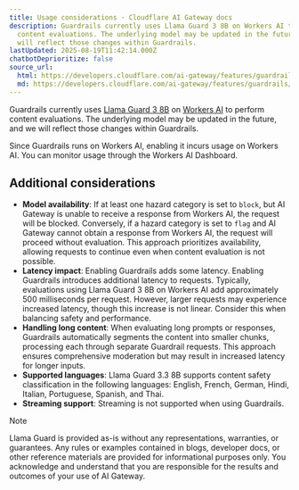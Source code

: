 ```yaml
---
title: Usage considerations · Cloudflare AI Gateway docs
description: Guardrails currently uses Llama Guard 3 8B on Workers AI to perform
  content evaluations. The underlying model may be updated in the future, and we
  will reflect those changes within Guardrails.
lastUpdated: 2025-08-19T11:42:14.000Z
chatbotDeprioritize: false
source_url:
  html: https://developers.cloudflare.com/ai-gateway/features/guardrails/usage-considerations/
  md: https://developers.cloudflare.com/ai-gateway/features/guardrails/usage-considerations/index.md
---
```


Guardrails currently uses [Llama Guard 3 8B](https://ai.meta.com/research/publications/llama-guard-llm-based-input-output-safeguard-for-human-ai-conversations/) on [Workers AI](https://developers.cloudflare.com/workers-ai/) to perform content evaluations. The underlying model may be updated in the future, and we will reflect those changes within Guardrails.

Since Guardrails runs on Workers AI, enabling it incurs usage on Workers AI. You can monitor usage through the Workers AI Dashboard.

## Additional considerations

* **Model availability**: If at least one hazard category is set to `block`, but AI Gateway is unable to receive a response from Workers AI, the request will be blocked. Conversely, if a hazard category is set to `flag` and AI Gateway cannot obtain a response from Workers AI, the request will proceed without evaluation. This approach prioritizes availability, allowing requests to continue even when content evaluation is not possible.
* **Latency impact**: Enabling Guardrails adds some latency. Enabling Guardrails introduces additional latency to requests. Typically, evaluations using Llama Guard 3 8B on Workers AI add approximately 500 milliseconds per request. However, larger requests may experience increased latency, though this increase is not linear. Consider this when balancing safety and performance.
* **Handling long content**: When evaluating long prompts or responses, Guardrails automatically segments the content into smaller chunks, processing each through separate Guardrail requests. This approach ensures comprehensive moderation but may result in increased latency for longer inputs.
* **Supported languages**: Llama Guard 3.3 8B supports content safety classification in the following languages: English, French, German, Hindi, Italian, Portuguese, Spanish, and Thai.
* **Streaming support**: Streaming is not supported when using Guardrails.

Note

Llama Guard is provided as-is without any representations, warranties, or guarantees. Any rules or examples contained in blogs, developer docs, or other reference materials are provided for informational purposes only. You acknowledge and understand that you are responsible for the results and outcomes of your use of AI Gateway.
